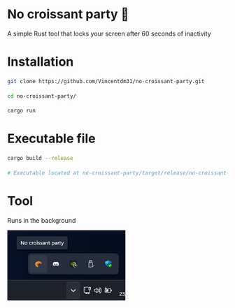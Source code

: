 # No croissant party 🥐

A simple Rust tool that locks your screen after 60 seconds of inactivity

# Installation

```bash
git clone https://github.com/Vincentdm31/no-croissant-party.git

cd no-croissant-party/

cargo run 
```

# Executable file
```bash
cargo build --release

# Executable located at no-croissant-party/target/release/no-croissant-party.exe
```

# Tool

Runs in the background

![alt text](image.png)
